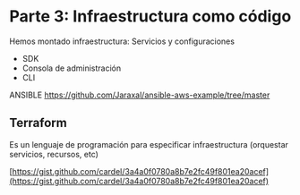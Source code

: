 # Parte 3: Infraestructura como código

Hemos montado infraestructura: Servicios y configuraciones

- SDK
- Consola de administración
- CLI

ANSIBLE https://github.com/Jaraxal/ansible-aws-example/tree/master

## Terraform

Es un lenguaje de programación para especificar infraestructura (orquestar servicios, recursos, etc)

[https://gist.github.com/cardel/3a4a0f0780a8b7e2fc49f801ea20acef](https://gist.github.com/cardel/3a4a0f0780a8b7e2fc49f801ea20acef)